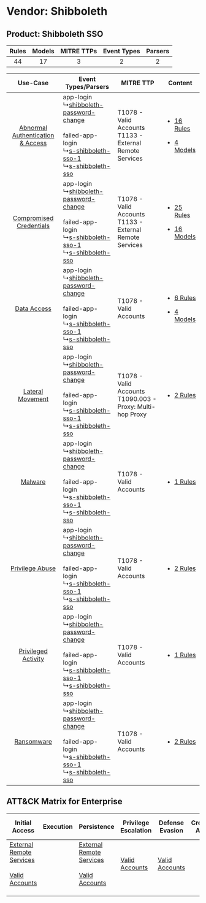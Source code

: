Vendor: Shibboleth
==================
Product: Shibboleth SSO
-----------------------
| Rules | Models | MITRE TTPs | Event Types | Parsers |
|:-----:|:------:|:----------:|:-----------:|:-------:|
|  44   |   17   |     3      |      2      |    2    |

|    Use-Case    | Event Types/Parsers    | MITRE TTP    | Content    |
|:----:| ---- | ---- | ---- |
| [Abnormal Authentication & Access](../../../UseCases/uc_abnormal_authentication_&_access.md) |  app-login<br> ↳[shibboleth-password-change](Ps/pC_shibbolethpasswordchange.md)<br><br> failed-app-login<br> ↳[s-shibboleth-sso-1](Ps/pC_sshibbolethsso1.md)<br> ↳[s-shibboleth-sso](Ps/pC_sshibbolethsso.md)<br> | T1078 - Valid Accounts<br>T1133 - External Remote Services<br>   | [<ul><li>16 Rules</li></ul><ul><li>4 Models</li></ul>](RM/r_m_shibboleth_shibboleth_sso_Abnormal_Authentication_&_Access.md) |
|          [Compromised Credentials](../../../UseCases/uc_compromised_credentials.md)          |  app-login<br> ↳[shibboleth-password-change](Ps/pC_shibbolethpasswordchange.md)<br><br> failed-app-login<br> ↳[s-shibboleth-sso-1](Ps/pC_sshibbolethsso1.md)<br> ↳[s-shibboleth-sso](Ps/pC_sshibbolethsso.md)<br> | T1078 - Valid Accounts<br>T1133 - External Remote Services<br>   | [<ul><li>25 Rules</li></ul><ul><li>16 Models</li></ul>](RM/r_m_shibboleth_shibboleth_sso_Compromised_Credentials.md)         |
|    [Data Access](../../../UseCases/uc_data_access.md)    |  app-login<br> ↳[shibboleth-password-change](Ps/pC_shibbolethpasswordchange.md)<br><br> failed-app-login<br> ↳[s-shibboleth-sso-1](Ps/pC_sshibbolethsso1.md)<br> ↳[s-shibboleth-sso](Ps/pC_sshibbolethsso.md)<br> | T1078 - Valid Accounts<br>    | [<ul><li>6 Rules</li></ul><ul><li>4 Models</li></ul>](RM/r_m_shibboleth_shibboleth_sso_Data_Access.md)    |
|    [Lateral Movement](../../../UseCases/uc_lateral_movement.md)    |  app-login<br> ↳[shibboleth-password-change](Ps/pC_shibbolethpasswordchange.md)<br><br> failed-app-login<br> ↳[s-shibboleth-sso-1](Ps/pC_sshibbolethsso1.md)<br> ↳[s-shibboleth-sso](Ps/pC_sshibbolethsso.md)<br> | T1078 - Valid Accounts<br>T1090.003 - Proxy: Multi-hop Proxy<br> | [<ul><li>2 Rules</li></ul>](RM/r_m_shibboleth_shibboleth_sso_Lateral_Movement.md)    |
|    [Malware](../../../UseCases/uc_malware.md)    |  app-login<br> ↳[shibboleth-password-change](Ps/pC_shibbolethpasswordchange.md)<br><br> failed-app-login<br> ↳[s-shibboleth-sso-1](Ps/pC_sshibbolethsso1.md)<br> ↳[s-shibboleth-sso](Ps/pC_sshibbolethsso.md)<br> | T1078 - Valid Accounts<br>    | [<ul><li>1 Rules</li></ul>](RM/r_m_shibboleth_shibboleth_sso_Malware.md)    |
|    [Privilege Abuse](../../../UseCases/uc_privilege_abuse.md)    |  app-login<br> ↳[shibboleth-password-change](Ps/pC_shibbolethpasswordchange.md)<br><br> failed-app-login<br> ↳[s-shibboleth-sso-1](Ps/pC_sshibbolethsso1.md)<br> ↳[s-shibboleth-sso](Ps/pC_sshibbolethsso.md)<br> | T1078 - Valid Accounts<br>    | [<ul><li>2 Rules</li></ul>](RM/r_m_shibboleth_shibboleth_sso_Privilege_Abuse.md)    |
|    [Privileged Activity](../../../UseCases/uc_privileged_activity.md)    |  app-login<br> ↳[shibboleth-password-change](Ps/pC_shibbolethpasswordchange.md)<br><br> failed-app-login<br> ↳[s-shibboleth-sso-1](Ps/pC_sshibbolethsso1.md)<br> ↳[s-shibboleth-sso](Ps/pC_sshibbolethsso.md)<br> | T1078 - Valid Accounts<br>    | [<ul><li>1 Rules</li></ul>](RM/r_m_shibboleth_shibboleth_sso_Privileged_Activity.md)    |
|    [Ransomware](../../../UseCases/uc_ransomware.md)    |  app-login<br> ↳[shibboleth-password-change](Ps/pC_shibbolethpasswordchange.md)<br><br> failed-app-login<br> ↳[s-shibboleth-sso-1](Ps/pC_sshibbolethsso1.md)<br> ↳[s-shibboleth-sso](Ps/pC_sshibbolethsso.md)<br> | T1078 - Valid Accounts<br>    | [<ul><li>2 Rules</li></ul>](RM/r_m_shibboleth_shibboleth_sso_Ransomware.md)    |

ATT&CK Matrix for Enterprise
----------------------------
| Initial Access                                                                                                                                   | Execution | Persistence                                                                                                                                      | Privilege Escalation                                                | Defense Evasion                                                     | Credential Access | Discovery | Lateral Movement | Collection | Command and Control                                                                                                                       | Exfiltration | Impact |
| ------------------------------------------------------------------------------------------------------------------------------------------------ | --------- | ------------------------------------------------------------------------------------------------------------------------------------------------ | ------------------------------------------------------------------- | ------------------------------------------------------------------- | ----------------- | --------- | ---------------- | ---------- | ----------------------------------------------------------------------------------------------------------------------------------------- | ------------ | ------ |
| [External Remote Services](https://attack.mitre.org/techniques/T1133)<br><br>[Valid Accounts](https://attack.mitre.org/techniques/T1078)<br><br> |           | [External Remote Services](https://attack.mitre.org/techniques/T1133)<br><br>[Valid Accounts](https://attack.mitre.org/techniques/T1078)<br><br> | [Valid Accounts](https://attack.mitre.org/techniques/T1078)<br><br> | [Valid Accounts](https://attack.mitre.org/techniques/T1078)<br><br> |                   |           |                  |            | [Proxy: Multi-hop Proxy](https://attack.mitre.org/techniques/T1090/003)<br><br>[Proxy](https://attack.mitre.org/techniques/T1090)<br><br> |              |        |